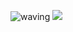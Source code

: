 ![waving](https://capsule-render.vercel.app/api?type=waving&height=200&text=Nalgle&fontAlign=80&fontAlignY=40&color=gradient)
<img src="https://simpleicons.org/icons/typescript.svg?style=flat-square&logo=Python&logoColor=white"/>
